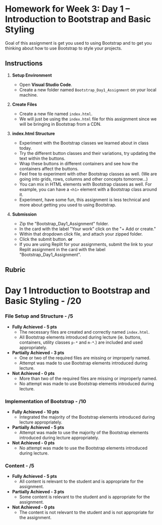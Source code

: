 # Homework for Week 3: Day 1 – Introduction to Bootstrap and Basic Styling

Goal of this assignment is get you used to using Bootstrap and to get you thinking about how to use Bootstrap to style your projects.

## Instructions

1. **Setup Environment**

   - Open **Visual Studio Code**.
   - Create a new folder named `Bootstrap_Day1_Assignment` on your local machine.

2. **Create Files**

    - Create a new file named `index.html`.
    - We will just be using the `index.html` file for this assignment since we will be bringing in Bootstrap from a CDN.

3. **index.html Structure**

    - Experiment with the Bootstrap classes we learned about in class today.
    - Try the different button classes and their variations, try updating the text within the buttons.
    - Wrap these buttons in different containers and see how the containers affect the buttons.
    - Feel free to experiment with other Bootstrap classes as well. (We are going into grids, rows, columns and other concepts tomorrow...)
    - You can mix in HTML elements with Bootstrap classes as well. For example, you can have a `<h1>` element with a Bootstrap class around it.
    - Experiment, have some fun, this assignment is less technical and more about getting you used to using Bootstrap.

4. **Submission**

    - Zip the "Bootstrap_Day1_Assignment" folder.
    - In the card with the label "Your work" click on the "+ Add or create."
    - Within that dropdown click file, and attach your zipped folder.
    - Click the submit button.
      **or**
    - If you are using Replit for your assignments, submit the link to your Replit assignment in the card with the label "Bootstrap_Day1_Assignment".

## Rubric

# Day 1 Introduction to Bootstrap and Basic Styling - /20

### File Setup and Structure - /5

- **Fully Achieved - 5 pts**
  - The necessary files are created and correctly named `index.html`.
  - All Bootstrap elements introduced during lecture (ie. buttons, containers, utility classes `p-*` and `m-*`.) are included and used appropriately.
- **Partially Achieved - 3 pts**
  - One or two of the required files are missing or improperly named.
  - Attempt was made to use Bootstrap elements introduced during lecture.
- **Not Achieved - 0 pts**
  - More than two of the required files are missing or improperly named.
  - No attempt was made to use Bootstrap elements introduced during lecture.

### Implementation of Bootstrap - /10

- **Fully Achieved - 10 pts**
  - Integrated the majority of the Bootstrap elements introduced during lecture appropriately.
- **Partially Achieved - 5 pts**
  - Attempt was made to use the majority of the Bootstrap elements introduced during lecture appropriately.
- **Not Achieved - 0 pts**
  - No attempt was made to use the Bootstrap elements introduced during lecture.

### Content - /5

- **Fully Achieved - 5 pts**
  - All content is relevant to the student and is appropriate for the assignment.
- **Partially Achieved - 3 pts**  
  - Some content is relevant to the student and is appropriate for the assignment.
- **Not Achieved - 0 pts**
  - The content is not relevant to the student and is not appropriate for the assignment.

